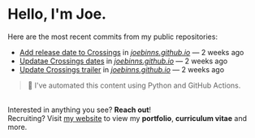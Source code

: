 # Hello, I'm Joe.
Here are the most recent commits from my public repositories:<br>
<!--activity_section_start-->
- [Add release date to Crossings](https://github.com/joebinns/joebinns.github.io/commit/694dd39213ac140dec01cd5179be04f3c63320d9) in [*joebinns.github.io*](https://github.com/joebinns/joebinns.github.io) — 2 weeks ago
- [Updatae Crossings dates](https://github.com/joebinns/joebinns.github.io/commit/451e4e400f44e862ec7b208f1f3c9ad907ca65da) in [*joebinns.github.io*](https://github.com/joebinns/joebinns.github.io) — 2 weeks ago
- [Update Crossings trailer](https://github.com/joebinns/joebinns.github.io/commit/bcaf971f1cb5ea9031d13415e42cf4e591cf09e2) in [*joebinns.github.io*](https://github.com/joebinns/joebinns.github.io) — 2 weeks ago
<!--activity_section_end-->
> 🚀 I've automated this content using Python  and GitHub Actions.

<br>Interested in anything you see? **Reach out**!<br>
Recruiting? Visit [my website](https://joebinns.com/) to view my **portfolio**, **curriculum vitae** and more.
